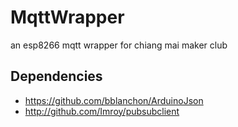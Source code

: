 # MqttWrapper
an esp8266 mqtt wrapper for chiang mai maker club

## Dependencies

 - https://github.com/bblanchon/ArduinoJson
 - http://github.com/Imroy/pubsubclient


